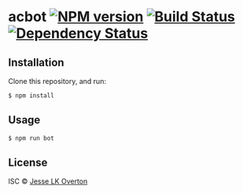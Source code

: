 # acbot [![NPM version][npm-image]][npm-url] [![Build Status][travis-image]][travis-url] [![Dependency Status][daviddm-image]][daviddm-url]
> 

## Installation

Clone this repository, and run:
```sh
$ npm install
```

## Usage

```js
$ npm run bot
```
## License

ISC © [Jesse LK Overton]()


[npm-image]: https://badge.fury.io/js/acbot.svg
[npm-url]: https://npmjs.org/package/acbot
[travis-image]: https://travis-ci.org/jovrtn/acbot.svg?branch=master
[travis-url]: https://travis-ci.org/jovrtn/acbot
[daviddm-image]: https://david-dm.org/jovrtn/acbot.svg?theme=shields.io
[daviddm-url]: https://david-dm.org/jovrtn/acbot
